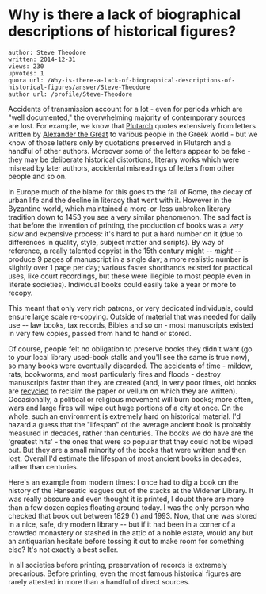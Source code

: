 # Why is there a lack of biographical descriptions of historical figures?

	author: Steve Theodore
	written: 2014-12-31
	views: 230
	upvotes: 1
	quora url: /Why-is-there-a-lack-of-biographical-descriptions-of-historical-figures/answer/Steve-Theodore
	author url: /profile/Steve-Theodore


Accidents of transmission account for a lot - even for periods which are "well documented," the overwhelming majority of contemporary sources are lost. For example, we know that [Plutarch](http://en.wikipedia.org/wiki/Plutarch) quotes extensively from letters written by [Alexander the Great](http://en.wikipedia.org/wiki/Alexander_the_Great) to various people in the Greek world - but we know of those letters only by quotations preserved in Plutarch and a handful of other authors. Moreover some of the letters appear to be fake - they may be deliberate historical distortions, literary works which were misread by later authors, accidental misreadings of letters from other people and so on. 

 In Europe much of the blame for this goes to the fall of Rome, the decay of urban life and the decline in literacy that went with it. However in the Byzantine world, which maintained a more-or-less unbroken literary tradition down to 1453 you see a very similar phenomenon. The sad fact is that before the invention of printing, the production of books was a _very slow_  and expensive process: it's hard to put a hard number on it (due to differences in quality, style, subject matter and scripts). By way of reference, a really talented copyist in the 15th century might -- _might --_  produce 9 pages of manuscript in a single day; a more realistic number is slightly over 1 page per day; various faster shorthands existed for practical uses, like court recordings, but these were illegible to most people even in literate societies). Individual books could easily take a year or more to recopy. 

This meant that only very rich patrons, or very dedicated individuals, could ensure large scale re-copying. Outside of material that was needed for daily use -- law books, tax records, Bibles and so on - most manuscripts existed in very few copies, passed from hand to hand or stored. 

Of course, people felt no obligation to preserve books they didn't want (go to your local library used-book stalls and you'll see the same is true now), so many books were eventually discarded. The accidents of time - mildew, rats, bookworms, and most particularly fires and floods - destroy manuscripts faster than they are created (and, in very poor times, old books are [recycled](http://en.wikipedia.org/wiki/Palimpsest) to reclaim the paper or vellum on which they are written). Occasionally, a political or religious movement will burn books; more often, wars and large fires will wipe out huge portions of a city at once. On the whole, such an environment is extremely hard on historical material. I'd hazard a guess that the "lifespan" of the average ancient book is probably measured in decades, rather than centuries. The books we do have are the 'greatest hits' - the ones that were so popular that they could not be wiped out. But they are a small minority of the books that were written and then lost. Overall I'd estimate the lifespan of most ancient books in decades, rather than centuries. 

Here's an example from modern times: I once had to dig a book on the history of the Hanseatic leagues out of the stacks at the Widener Library. It was really obscure and even thought it is printed, I doubt there are more than a few dozen copies floating around today. I was the only person who checked that book out between 1829 (!) and 1993. Now, that one was stored in a nice, safe, dry modern library -- but if it had been in a corner of a crowded monastery or stashed in the attic of a noble estate, would any but an antiquarian hesitate before tossing it out to make room for something else? It's not exactly a best seller.

In all societies before printing, preservation of records is extremely precarious. Before printing, even the most famous historical figures are rarely attested in more than a handful of direct sources.

